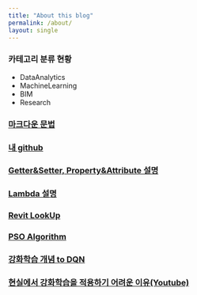 ```yaml
---
title: "About this blog"
permalink: /about/
layout: single
---
```


### 카테고리 분류 현황

+ DataAnalytics
+ MachineLearning
+ BIM
+ Research

### [마크다운 문법](https://devinlife.com/howto%20github%20pages/markdown-syntax/)

### [내 github](https://github.com/mkim105/mkim105.github.io)

### [Getter&Setter, Property&Attribute 설명](https://blog.naver.com/takudaddy/221992615858/)

### [Lambda 설명](https://blog.naver.com/takudaddy/221984513619/)

### [Revit LookUp](https://github.com/jeremytammik/RevitLookup/releases/tag/2020.0.0.4)

### [PSO Algorithm](https://blog.naver.com/ekangeun/221368253864)

### [강화학습 개념 to DQN](https://jeinalog.tistory.com/20)

### [현실에서 강화학습을 적용하기 어려운 이유(Youtube)](https://www.youtube.com/watch?v=A03TpsFjFfM)
